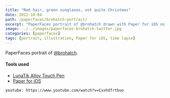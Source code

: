 ```yaml
---
title: "Red hair, green sunglases, not quite Christmas"
date: 2012-10-04
path: /paperfaces/brohatch-portrait/
excerpt: "PaperFaces portrait of @brohatch drawn with Paper for iOS on an iPad."
image: ../../images/paperfaces-brohatch-twitter.jpg
categories: [paperfaces]
tags: [portrait, illustration, Paper for iOS, time lapse]
---
```


PaperFaces portrait of [@brohatch](https://twitter.com/brohatch).

#### Tools used

- [LunaTik Alloy Touch Pen](https://www.amazon.com/gp/product/B00821TR7G/ref=as_li_ss_tl?ie=UTF8&tag=mademist-20&linkCode=as2&camp=1789&creative=390957&creativeASIN=B00821TR7G)
- [Paper for iOS](https://paper.bywetransfer.com/)

`youtube: https://www.youtube.com/watch?v=Csxhdfrtbuo`
